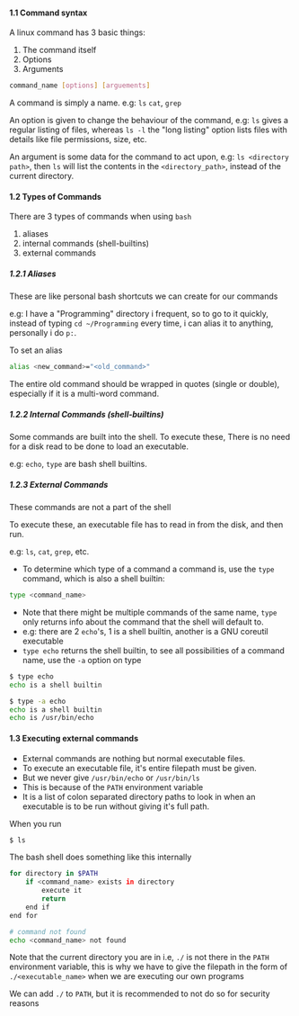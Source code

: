
#### 1.1 Command syntax

A linux command has 3 basic things:
1. The command itself
2. Options
3. Arguments

```bash
command_name [options] [arguements]
```

A command is simply a name. e.g: `ls` `cat`, `grep`

An option is given to change the behaviour of the command, e.g: `ls` gives a regular listing of files, whereas `ls -l` the "long listing" option lists files with details like file permissions, size, etc.

An argument is some data for the command to act upon, e.g: `ls <directory path>`, then `ls` will list the contents in the `<directory_path>`, instead of the current directory.


#### 1.2 Types of Commands

There are 3 types of commands when using `bash`

1. aliases
2. internal commands (shell-builtins)
3. external commands


##### 1.2.1 Aliases

These are like personal bash shortcuts we can create for our commands

e.g: I have a "Programming" directory i frequent, so to go to it quickly, instead of typing `cd ~/Programming` every time, i can alias it to anything, personally i do `p:`.

To set an alias
```bash
alias <new_command>="<old_command>"
```

The entire old command should be wrapped in quotes (single or double), especially if it is a multi-word command.

##### 1.2.2 Internal Commands (shell-builtins)

Some commands are built into the shell.
To execute these, There is no need for a disk read to be done to load an executable.

e.g: `echo`, `type` are bash shell builtins.


##### 1.2.3 External Commands

These commands are not a part of the shell

To execute these, an executable file has to read in from the disk, and then run.

e.g: `ls`, `cat`, `grep`, etc.


- To determine which type of a command a command is, use the `type` command, which is also a shell builtin:
```bash
type <command_name>
```

- Note that there might be multiple commands of the same name, `type` only returns info about the command that the shell will default to.
- e.g: there are 2 `echo`'s, 1 is a shell builtin, another is a GNU coreutil executable
- `type echo` returns the shell builtin, to see all possibilities of a command name, use the `-a` option on type

```bash
$ type echo
echo is a shell builtin

$ type -a echo
echo is a shell builtin
echo is /usr/bin/echo
```


#### 1.3 Executing external commands

- External commands are nothing but normal executable files.
- To execute an executable file, it's entire filepath must be given.
- But we never give `/usr/bin/echo` or `/usr/bin/ls`
- This is because of the `PATH` environment variable
- It is a list of colon separated directory paths to look in when an executable is to be run without giving it's full path.

When you run 
```bash
$ ls
```

The bash shell does something like this internally
```bash
for directory in $PATH
	if <command_name> exists in directory
		execute it
		return
	end if
end for

# command not found
echo <command_name> not found
```

Note that the current directory you are in i.e, `./` is not there in the `PATH` environment variable, this is why we have to give the filepath in the form of `./<executable_name>` when we are executing our own programs

We can add `./` to `PATH`, but it is recommended to not do so for security reasons